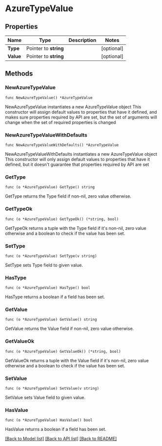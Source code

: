 # AzureTypeValue

## Properties

Name | Type | Description | Notes
------------ | ------------- | ------------- | -------------
**Type** | Pointer to **string** |  | [optional] 
**Value** | Pointer to **string** |  | [optional] 

## Methods

### NewAzureTypeValue

`func NewAzureTypeValue() *AzureTypeValue`

NewAzureTypeValue instantiates a new AzureTypeValue object
This constructor will assign default values to properties that have it defined,
and makes sure properties required by API are set, but the set of arguments
will change when the set of required properties is changed

### NewAzureTypeValueWithDefaults

`func NewAzureTypeValueWithDefaults() *AzureTypeValue`

NewAzureTypeValueWithDefaults instantiates a new AzureTypeValue object
This constructor will only assign default values to properties that have it defined,
but it doesn't guarantee that properties required by API are set

### GetType

`func (o *AzureTypeValue) GetType() string`

GetType returns the Type field if non-nil, zero value otherwise.

### GetTypeOk

`func (o *AzureTypeValue) GetTypeOk() (*string, bool)`

GetTypeOk returns a tuple with the Type field if it's non-nil, zero value otherwise
and a boolean to check if the value has been set.

### SetType

`func (o *AzureTypeValue) SetType(v string)`

SetType sets Type field to given value.

### HasType

`func (o *AzureTypeValue) HasType() bool`

HasType returns a boolean if a field has been set.

### GetValue

`func (o *AzureTypeValue) GetValue() string`

GetValue returns the Value field if non-nil, zero value otherwise.

### GetValueOk

`func (o *AzureTypeValue) GetValueOk() (*string, bool)`

GetValueOk returns a tuple with the Value field if it's non-nil, zero value otherwise
and a boolean to check if the value has been set.

### SetValue

`func (o *AzureTypeValue) SetValue(v string)`

SetValue sets Value field to given value.

### HasValue

`func (o *AzureTypeValue) HasValue() bool`

HasValue returns a boolean if a field has been set.


[[Back to Model list]](../README.md#documentation-for-models) [[Back to API list]](../README.md#documentation-for-api-endpoints) [[Back to README]](../README.md)



